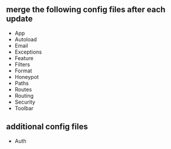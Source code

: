 ## merge the following config files after each update
- App
- Autoload
- Email
- Exceptions
- Feature
- Filters
- Format
- Honeypot
- Paths
- Routes
- Routing
- Security
- Toolbar

## additional config files
- Auth
